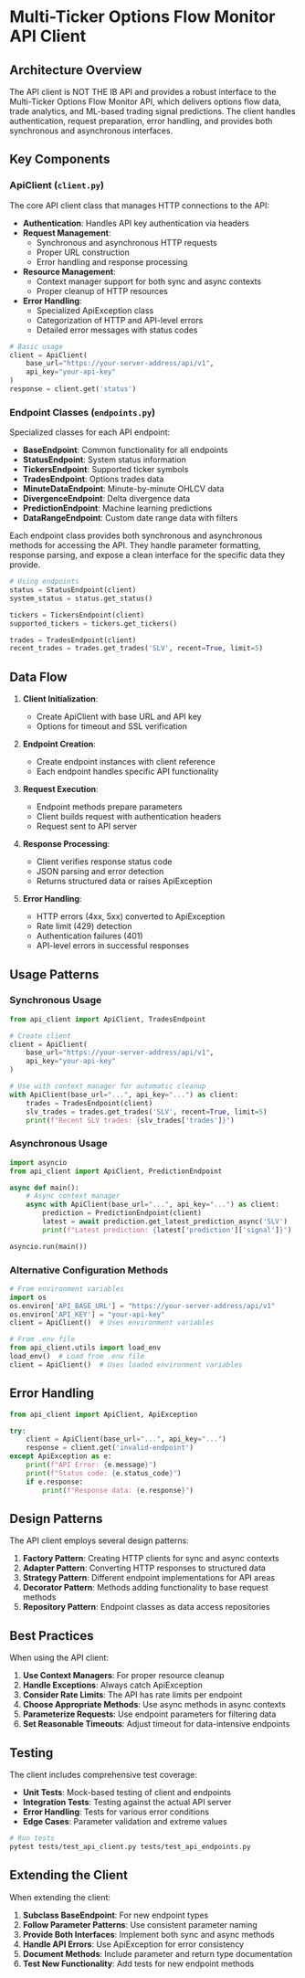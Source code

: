 # Multi-Ticker Options Flow Monitor API Client

## Architecture Overview

The API client is NOT THE IB API and provides a robust interface to the Multi-Ticker Options Flow Monitor API, which delivers options flow data, trade analytics, and ML-based trading signal predictions. The client handles authentication, request preparation, error handling, and provides both synchronous and asynchronous interfaces.

## Key Components

### ApiClient (`client.py`)

The core API client class that manages HTTP connections to the API:

- **Authentication**: Handles API key authentication via headers
- **Request Management**: 
  - Synchronous and asynchronous HTTP requests
  - Proper URL construction
  - Error handling and response processing
- **Resource Management**: 
  - Context manager support for both sync and async contexts
  - Proper cleanup of HTTP resources
- **Error Handling**:
  - Specialized ApiException class
  - Categorization of HTTP and API-level errors
  - Detailed error messages with status codes

```python
# Basic usage
client = ApiClient(
    base_url="https://your-server-address/api/v1",
    api_key="your-api-key"
)
response = client.get('status')
```

### Endpoint Classes (`endpoints.py`)

Specialized classes for each API endpoint:

- **BaseEndpoint**: Common functionality for all endpoints
- **StatusEndpoint**: System status information
- **TickersEndpoint**: Supported ticker symbols
- **TradesEndpoint**: Options trades data 
- **MinuteDataEndpoint**: Minute-by-minute OHLCV data
- **DivergenceEndpoint**: Delta divergence data
- **PredictionEndpoint**: Machine learning predictions
- **DataRangeEndpoint**: Custom date range data with filters

Each endpoint class provides both synchronous and asynchronous methods for accessing the API. They handle parameter formatting, response parsing, and expose a clean interface for the specific data they provide.

```python
# Using endpoints
status = StatusEndpoint(client)
system_status = status.get_status()

tickers = TickersEndpoint(client)
supported_tickers = tickers.get_tickers()

trades = TradesEndpoint(client)
recent_trades = trades.get_trades('SLV', recent=True, limit=5)
```

## Data Flow

1. **Client Initialization**:
   - Create ApiClient with base URL and API key
   - Options for timeout and SSL verification

2. **Endpoint Creation**:
   - Create endpoint instances with client reference
   - Each endpoint handles specific API functionality

3. **Request Execution**:
   - Endpoint methods prepare parameters
   - Client builds request with authentication headers
   - Request sent to API server

4. **Response Processing**:
   - Client verifies response status code
   - JSON parsing and error detection
   - Returns structured data or raises ApiException

5. **Error Handling**:
   - HTTP errors (4xx, 5xx) converted to ApiException
   - Rate limit (429) detection
   - Authentication failures (401)
   - API-level errors in successful responses

## Usage Patterns

### Synchronous Usage

```python
from api_client import ApiClient, TradesEndpoint

# Create client
client = ApiClient(
    base_url="https://your-server-address/api/v1",
    api_key="your-api-key"
)

# Use with context manager for automatic cleanup
with ApiClient(base_url="...", api_key="...") as client:
    trades = TradesEndpoint(client)
    slv_trades = trades.get_trades('SLV', recent=True, limit=5)
    print(f"Recent SLV trades: {slv_trades['trades']}")
```

### Asynchronous Usage

```python
import asyncio
from api_client import ApiClient, PredictionEndpoint

async def main():
    # Async context manager
    async with ApiClient(base_url="...", api_key="...") as client:
        prediction = PredictionEndpoint(client)
        latest = await prediction.get_latest_prediction_async('SLV')
        print(f"Latest prediction: {latest['prediction']['signal']}")

asyncio.run(main())
```

### Alternative Configuration Methods

```python
# From environment variables
import os
os.environ['API_BASE_URL'] = "https://your-server-address/api/v1"
os.environ['API_KEY'] = "your-api-key"
client = ApiClient()  # Uses environment variables

# From .env file
from api_client.utils import load_env
load_env()  # Load from .env file
client = ApiClient()  # Uses loaded environment variables
```

## Error Handling

```python
from api_client import ApiClient, ApiException

try:
    client = ApiClient(base_url="...", api_key="...")
    response = client.get('invalid-endpoint')
except ApiException as e:
    print(f"API Error: {e.message}")
    print(f"Status code: {e.status_code}")
    if e.response:
        print(f"Response data: {e.response}")
```

## Design Patterns

The API client employs several design patterns:

1. **Factory Pattern**: Creating HTTP clients for sync and async contexts
2. **Adapter Pattern**: Converting HTTP responses to structured data
3. **Strategy Pattern**: Different endpoint implementations for API areas
4. **Decorator Pattern**: Methods adding functionality to base request methods
5. **Repository Pattern**: Endpoint classes as data access repositories

## Best Practices

When using the API client:

1. **Use Context Managers**: For proper resource cleanup
2. **Handle Exceptions**: Always catch ApiException
3. **Consider Rate Limits**: The API has rate limits per endpoint
4. **Choose Appropriate Methods**: Use async methods in async contexts
5. **Parameterize Requests**: Use endpoint parameters for filtering data
6. **Set Reasonable Timeouts**: Adjust timeout for data-intensive endpoints

## Testing

The client includes comprehensive test coverage:

- **Unit Tests**: Mock-based testing of client and endpoints 
- **Integration Tests**: Testing against the actual API server
- **Error Handling**: Tests for various error conditions
- **Edge Cases**: Parameter validation and extreme values

```bash
# Run tests
pytest tests/test_api_client.py tests/test_api_endpoints.py
```

## Extending the Client

When extending the client:

1. **Subclass BaseEndpoint**: For new endpoint types
2. **Follow Parameter Patterns**: Use consistent parameter naming
3. **Provide Both Interfaces**: Implement both sync and async methods
4. **Handle API Errors**: Use ApiException for error consistency
5. **Document Methods**: Include parameter and return type documentation
6. **Test New Functionality**: Add tests for new endpoint methods